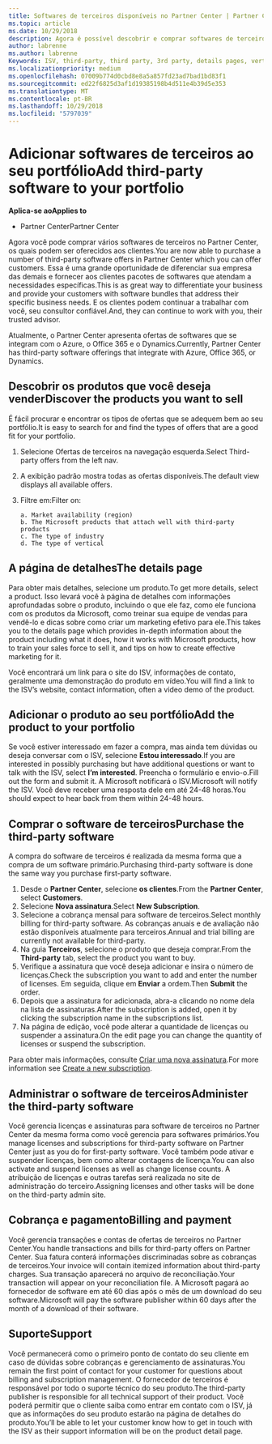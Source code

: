 ```yaml
---
title: Softwares de terceiros disponíveis no Partner Center | Partner Center
ms.topic: article
ms.date: 10/29/2018
description: Agora é possível descobrir e comprar softwares de terceiros para adicionar ao portfólio que você oferece aos clientes.
author: labrenne
ms.author: labrenne
Keywords: ISV, third-party, third party, 3rd party, details pages, vertical software, software publisher
ms.localizationpriority: medium
ms.openlocfilehash: 07009b774d0cbd8e8a5a857fd23ad7bad1bd83f1
ms.sourcegitcommit: ed22f6825d3af1d19385198b4d511e4b39d5e353
ms.translationtype: MT
ms.contentlocale: pt-BR
ms.lasthandoff: 10/29/2018
ms.locfileid: "5797039"
---
```

# <a name="add-third-party-software-to-your-portfolio"></a><span data-ttu-id="80476-103">Adicionar softwares de terceiros ao seu portfólio</span><span class="sxs-lookup"><span data-stu-id="80476-103">Add third-party software to your portfolio</span></span>

**<span data-ttu-id="80476-104">Aplica-se ao</span><span class="sxs-lookup"><span data-stu-id="80476-104">Applies to</span></span>** 

- <span data-ttu-id="80476-105">Partner Center</span><span class="sxs-lookup"><span data-stu-id="80476-105">Partner Center</span></span>


<span data-ttu-id="80476-106">Agora você pode comprar vários softwares de terceiros no Partner Center, os quais podem ser oferecidos aos clientes.</span><span class="sxs-lookup"><span data-stu-id="80476-106">You are now able to purchase a number of third-party software offers in Partner Center which you can offer customers.</span></span> <span data-ttu-id="80476-107">Essa é uma grande oportunidade de diferenciar sua empresa das demais e fornecer aos clientes pacotes de softwares que atendam a necessidades específicas.</span><span class="sxs-lookup"><span data-stu-id="80476-107">This is as great way to differentiate your business and provide your customers with software bundles that address their specific business needs.</span></span> <span data-ttu-id="80476-108">E os clientes podem continuar a trabalhar com você, seu consultor confiável.</span><span class="sxs-lookup"><span data-stu-id="80476-108">And, they can continue to work with you, their trusted advisor.</span></span>

<span data-ttu-id="80476-109">Atualmente, o Partner Center apresenta ofertas de softwares que se integram com o Azure, o Office 365 e o Dynamics.</span><span class="sxs-lookup"><span data-stu-id="80476-109">Currently, Partner Center has third-party software offerings that integrate with Azure, Office 365, or Dynamics.</span></span>

## <a name="discover-the-products-you-want-to-sell"></a><span data-ttu-id="80476-110">Descobrir os produtos que você deseja vender</span><span class="sxs-lookup"><span data-stu-id="80476-110">Discover the products you want to sell</span></span>

<span data-ttu-id="80476-111">É fácil procurar e encontrar os tipos de ofertas que se adequem bem ao seu portfólio.</span><span class="sxs-lookup"><span data-stu-id="80476-111">It is easy to search for and find the types of offers that are a good fit for your portfolio.</span></span> 
1.  <span data-ttu-id="80476-112">Selecione Ofertas de terceiros na navegação esquerda.</span><span class="sxs-lookup"><span data-stu-id="80476-112">Select Third-party offers from the left nav.</span></span> 
2.  <span data-ttu-id="80476-113">A exibição padrão mostra todas as ofertas disponíveis.</span><span class="sxs-lookup"><span data-stu-id="80476-113">The default view displays all available offers.</span></span> 
3.  <span data-ttu-id="80476-114">Filtre em:</span><span class="sxs-lookup"><span data-stu-id="80476-114">Filter on:</span></span>

        a. Market availability (region) 
        b. The Microsoft products that attach well with third-party products  
        c. The type of industry 
        d. The type of vertical 

## <a name="the-details-page"></a><span data-ttu-id="80476-115">A página de detalhes</span><span class="sxs-lookup"><span data-stu-id="80476-115">The details page</span></span>

<span data-ttu-id="80476-116">Para obter mais detalhes, selecione um produto.</span><span class="sxs-lookup"><span data-stu-id="80476-116">To get more details, select a product.</span></span> <span data-ttu-id="80476-117">Isso levará você à página de detalhes com informações aprofundadas sobre o produto, incluindo o que ele faz, como ele funciona com os produtos da Microsoft, como treinar sua equipe de vendas para vendê-lo e dicas sobre como criar um marketing efetivo para ele.</span><span class="sxs-lookup"><span data-stu-id="80476-117">This takes you to the details page which provides in-depth information about the product including what it does, how it works with Microsoft products, how to train your sales force to sell it, and tips on how to create effective marketing for it.</span></span> 

<span data-ttu-id="80476-118">Você encontrará um link para o site do ISV, informações de contato, geralmente uma demonstração do produto em vídeo.</span><span class="sxs-lookup"><span data-stu-id="80476-118">You will find a link to the ISV’s website, contact information, often a video demo of the product.</span></span> 

## <a name="add-the-product-to-your-portfolio"></a><span data-ttu-id="80476-119">Adicionar o produto ao seu portfólio</span><span class="sxs-lookup"><span data-stu-id="80476-119">Add the product to your portfolio</span></span>

<span data-ttu-id="80476-120">Se você estiver interessado em fazer a compra, mas ainda tem dúvidas ou deseja conversar com o ISV, selecione **Estou interessado**.</span><span class="sxs-lookup"><span data-stu-id="80476-120">If you are interested in possibly purchasing but have additional questions or want to talk with the ISV, select **I’m interested**.</span></span> <span data-ttu-id="80476-121">Preencha o formulário e envio-o.</span><span class="sxs-lookup"><span data-stu-id="80476-121">Fill out the form and submit it.</span></span> <span data-ttu-id="80476-122">A Microsoft notificará o ISV.</span><span class="sxs-lookup"><span data-stu-id="80476-122">Microsoft will notify the ISV.</span></span> <span data-ttu-id="80476-123">Você deve receber uma resposta dele em até 24-48 horas.</span><span class="sxs-lookup"><span data-stu-id="80476-123">You should expect to hear back from them within 24-48 hours.</span></span> 

## <a name="purchase-the-third-party-software"></a><span data-ttu-id="80476-124">Comprar o software de terceiros</span><span class="sxs-lookup"><span data-stu-id="80476-124">Purchase the third-party software</span></span>

<span data-ttu-id="80476-125">A compra do software de terceiros é realizada da mesma forma que a compra de um software primário.</span><span class="sxs-lookup"><span data-stu-id="80476-125">Purchasing third-party software is done the same way you purchase first-party software.</span></span> 

1.  <span data-ttu-id="80476-126">Desde o **Partner Center**, selecione **os clientes**.</span><span class="sxs-lookup"><span data-stu-id="80476-126">From the **Partner Center**, select **Customers**.</span></span>
2.  <span data-ttu-id="80476-127">Selecione **Nova assinatura**.</span><span class="sxs-lookup"><span data-stu-id="80476-127">Select **New Subscription**.</span></span>
3.  <span data-ttu-id="80476-128">Selecione a cobrança mensal para software de terceiros.</span><span class="sxs-lookup"><span data-stu-id="80476-128">Select monthly billing for third-party software.</span></span> <span data-ttu-id="80476-129">As cobranças anuais e de avaliação não estão disponíveis atualmente para terceiros.</span><span class="sxs-lookup"><span data-stu-id="80476-129">Annual and trial billing are currently not available for third-party.</span></span>
4.  <span data-ttu-id="80476-130">Na guia **Terceiros**, selecione o produto que deseja comprar.</span><span class="sxs-lookup"><span data-stu-id="80476-130">From the **Third-party** tab, select the product you want to buy.</span></span>
5.  <span data-ttu-id="80476-131">Verifique a assinatura que você deseja adicionar e insira o número de licenças.</span><span class="sxs-lookup"><span data-stu-id="80476-131">Check the subscription you want to add and enter the number of licenses.</span></span> <span data-ttu-id="80476-132">Em seguida, clique em **Enviar** a ordem.</span><span class="sxs-lookup"><span data-stu-id="80476-132">Then **Submit** the order.</span></span>
6.  <span data-ttu-id="80476-133">Depois que a assinatura for adicionada, abra-a clicando no nome dela na lista de assinaturas.</span><span class="sxs-lookup"><span data-stu-id="80476-133">After the subscription is added, open it by clicking the subscription name in the subscriptions list.</span></span> 
7.  <span data-ttu-id="80476-134">Na página de edição, você pode alterar a quantidade de licenças ou suspender a assinatura.</span><span class="sxs-lookup"><span data-stu-id="80476-134">On the edit page you can change the quantity of licenses or suspend the subscription.</span></span>

<span data-ttu-id="80476-135">Para obter mais informações, consulte [Criar uma nova assinatura](create-a-new-subscription.md).</span><span class="sxs-lookup"><span data-stu-id="80476-135">For more information see [Create a new subscription](create-a-new-subscription.md).</span></span>

## <a name="administer-the-third-party-software"></a><span data-ttu-id="80476-136">Administrar o software de terceiros</span><span class="sxs-lookup"><span data-stu-id="80476-136">Administer the third-party software</span></span>

<span data-ttu-id="80476-137">Você gerencia licenças e assinaturas para software de terceiros no Partner Center da mesma forma como você gerencia para softwares primários.</span><span class="sxs-lookup"><span data-stu-id="80476-137">You manage licenses and subscriptions for third-party software on Partner Center just as you do for first-party software.</span></span> <span data-ttu-id="80476-138">Você também pode ativar e suspender licenças, bem como alterar contagens de licença.</span><span class="sxs-lookup"><span data-stu-id="80476-138">You can also activate and suspend licenses as well as change license counts.</span></span> <span data-ttu-id="80476-139">A atribuição de licenças e outras tarefas será realizada no site de administração do terceiro.</span><span class="sxs-lookup"><span data-stu-id="80476-139">Assigning licenses and other tasks will be done on the third-party admin site.</span></span>

## <a name="billing-and-payment"></a><span data-ttu-id="80476-140">Cobrança e pagamento</span><span class="sxs-lookup"><span data-stu-id="80476-140">Billing and payment</span></span>

<span data-ttu-id="80476-141">Você gerencia transações e contas de ofertas de terceiros no Partner Center.</span><span class="sxs-lookup"><span data-stu-id="80476-141">You handle transactions and bills for third-party offers on Partner Center.</span></span> <span data-ttu-id="80476-142">Sua fatura conterá informações discriminadas sobre as cobranças de terceiros.</span><span class="sxs-lookup"><span data-stu-id="80476-142">Your invoice will contain itemized information about third-party charges.</span></span> <span data-ttu-id="80476-143">Sua transação aparecerá no arquivo de reconciliação.</span><span class="sxs-lookup"><span data-stu-id="80476-143">Your transaction will appear on your reconciliation file.</span></span> <span data-ttu-id="80476-144">A Microsoft pagará ao fornecedor de software em até 60 dias após o mês de um download do seu software.</span><span class="sxs-lookup"><span data-stu-id="80476-144">Microsoft will pay the software publisher within 60 days after the month of a download of their software.</span></span> 

## <a name="support"></a><span data-ttu-id="80476-145">Suporte</span><span class="sxs-lookup"><span data-stu-id="80476-145">Support</span></span>

<span data-ttu-id="80476-146">Você permanecerá como o primeiro ponto de contato do seu cliente em caso de dúvidas sobre cobranças e gerenciamento de assinaturas.</span><span class="sxs-lookup"><span data-stu-id="80476-146">You remain the first point of contact for your customer for questions about billing and subscription management.</span></span> <span data-ttu-id="80476-147">O fornecedor de terceiros é responsável por todo o suporte técnico do seu produto.</span><span class="sxs-lookup"><span data-stu-id="80476-147">The third-party publisher is responsible for all technical support of their product.</span></span> <span data-ttu-id="80476-148">Você poderá permitir que o cliente saiba como entrar em contato com o ISV, já que as informações do seu produto estarão na página de detalhes do produto.</span><span class="sxs-lookup"><span data-stu-id="80476-148">You’ll be able to let your customer know how to get in touch with the ISV as their support information will be on the product detail page.</span></span>

